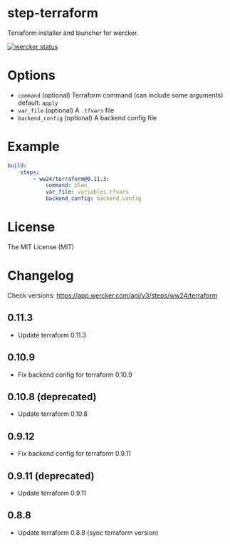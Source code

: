 # step-terraform

Terraform installer and launcher for wercker.

[![wercker status](https://app.wercker.com/status/bd2d39bbc95b4b12caeb5caa3b495660/m/master "wercker status")](https://app.wercker.com/project/byKey/bd2d39bbc95b4b12caeb5caa3b495660)

# Options

- `command` (optional) Terraform command (can include some arguments) default: `apply`
- `var_file` (optional) A `.tfvars` file
- `backend_config` (optional) A backend config file

# Example

```yaml
build:
    steps:
        - ww24/terraform@0.11.3:
            command: plan
            var_file: variables.tfvars
            backend_config: backend.config
```

# License

The MIT License (MIT)

# Changelog
Check versions: https://app.wercker.com/api/v3/steps/ww24/terraform

## 0.11.3
- Update terraform 0.11.3

## 0.10.9
- Fix backend config for terraform 0.10.9

## 0.10.8 (deprecated)
- Update terraform 0.10.8

## 0.9.12
- Fix backend config for terraform 0.9.11

## 0.9.11 (deprecated)
- Update terraform 0.9.11

## 0.8.8
- Update terraform 0.8.8 (sync terraform version)
